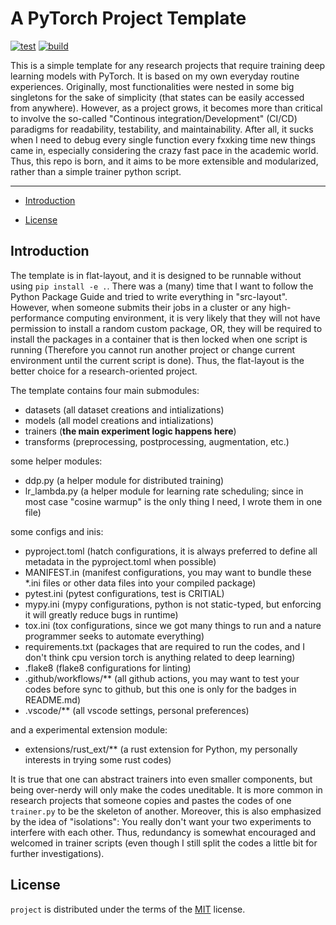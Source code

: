 
# A PyTorch Project Template

[![test](https://github.com/chengzegang/PyTorchTemplate/actions/workflows/test.yml/badge.svg)](https://github.com/chengzegang/PyTorchTemplate/actions/workflows/test.yml)
[![build](https://github.com/chengzegang/PyTorchTemplate/actions/workflows/build.yml/badge.svg)](https://github.com/chengzegang/PyTorchTemplate/actions/workflows/build.yml)

This is a simple template for any research projects that require training deep learning models with PyTorch. It is based on my own everyday routine experiences. Originally, most functionalities were nested in some big singletons for the sake of simplicity (that states can be easily accessed from anywhere). However, as a project grows, it becomes more than critical to involve the so-called "Continous integration/Development" (CI/CD) paradigms for readability, testability, and maintainability. After all, it sucks when I need to debug every single function every fxxking time new things came in, especially considering the crazy fast pace in the academic world. Thus, this repo is born, and it aims to be more extensible and modularized, rather than a simple trainer python script.

-----

- [Introduction](#introduction)

- [License](#license)

## Introduction

The template is in flat-layout, and it is designed to be runnable without using ```pip install -e .```. There was a (many) time that I want to follow the Python Package Guide and tried to write everything in "src-layout". However, when someone submits their jobs in a cluster or any high-performance computing environment, it is very likely that they will not have permission to install a random custom package, OR, they will be required to install the packages in a container that is then locked when one script is running (Therefore you cannot run another project or change current environment until the current script is done). Thus, the flat-layout is the better choice for a research-oriented project.

The template contains four main submodules:

- datasets (all dataset creations and intializations)
- models (all model creations and intializations)
- trainers (**the main experiment logic happens here**)
- transforms (preprocessing, postprocessing, augmentation, etc.)

some helper modules:

- ddp.py (a helper module for distributed training)
- lr_lambda.py (a helper module for learning rate scheduling; since in most case "cosine warmup" is the only thing I need, I wrote them in one file)

some configs and inis:

- pyproject.toml (hatch configurations, it is always preferred to define all metadata in the pyproject.toml when possible)
- MANIFEST.in (manifest configurations, you may want to bundle these *.ini files or other data files into your compiled package)
- pytest.ini (pytest configurations, test is CRITIAL)
- mypy.ini (mypy configurations, python is not static-typed, but enforcing it will greatly reduce bugs in runtime)
- tox.ini (tox configurations, since we got many things to run and a nature programmer seeks to automate everything)
- requirements.txt (packages that are required to run the codes, and I don't think cpu version torch is anything related to deep learning)
- .flake8 (flake8 configurations for linting)
- .github/workflows/** (all github actions, you may want to test your codes before sync to github, but this one is only for the badges in README.md)
- .vscode/** (all vscode settings, personal preferences)

and a experimental extension module:

- extensions/rust_ext/** (a rust extension for Python, my personally interests in trying some rust codes)

It is true that one can abstract trainers into even smaller components, but being over-nerdy will only make the codes uneditable. It is more common in research projects that someone copies and pastes the codes of one ```trainer.py``` to be the skeleton of another. Moreover, this is also emphasized by the idea of "isolations": You really don't want your two experiments to interfere with each other. Thus, redundancy is somewhat encouraged and welcomed in trainer scripts (even though I still split the codes a little bit for further investigations).

## License

`project` is distributed under the terms of the [MIT](https://spdx.org/licenses/MIT.html) license.
